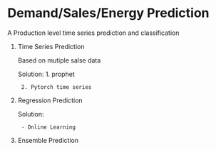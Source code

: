 # Demand/Sales/Energy Prediction
A Production level time series prediction and classification



1. Time Series Prediction

    Based on mutiple salse data

    Solution:
        1. prophet
        
        2. Pytorch time series



2. Regression Prediction

    Solution:
        
        - Online Learning

3. Ensemble Prediction
